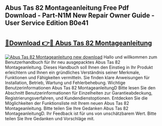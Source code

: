 ## Abus Tas 82 Montageanleitung Free Pdf Download - Part-N1M New Repair Owner Guide - User Service Edition B0e41

# <h2><a href="http://df7pr1.blite.top/?on=Abus+Tas+82+Montageanleitung">🔗Download 👉🔴 Abus Tas 82 Montageanleitung</a></h2>

[![Abus Tas 82 Montageanleitung new download](https://i.imgur.com/lujVjoI.png)](http://df7pr1.blite.top/?on=Abus+Tas+82+Montageanleitung)
Hallo und willkommen zum Benutzerhandbuch für Ihr neu ausgepacktes Abus Tas 82 Montageanleitung. Dieses Handbuch soll Ihnen den Einstieg in Ihr Produkt erleichtern und Ihnen ein gründliches Verständnis seiner Merkmale, Funktionen und Fähigkeiten vermitteln. Sie finden klare Anweisungen für Installation, Betrieb, Wartung und Fehlerbehebung. Wichtige Benutzerinformationen Abus Tas 82 MontageanleitungD Bitte lesen Sie den Abschnitt Benutzerinformationen für Einzelheiten zur Garantieabdeckung, Registrierungsverfahren, und Kundendienstoptionen. Entdecken Sie die Möglichkeiten der Funktionsliste mit Ihrem neuen Abus Tas 82 Montageanleitung. Bitte teilen Sie Ihre Gedanken Abus Tas 82 MontageanleitungD. Ihr Feedback ist für uns von unschätzbarem Wert. Bitte teilen Sie Ihre Gedanken und Vorschläge mit.
